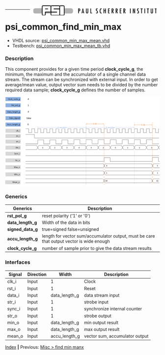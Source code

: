 <img align="right" src="../psi_logo.png">

***
# psi_common_find_min_max

- VHDL source: [psi_common_min_max_mean.vhd](../../hdl/psi_common_min_max_mean.vhd)
- Testbench:  [psi_common_min_max_mean_tb.vhd](../../testbench/psi_common_min_max_mean_tb/psi_common_min_max_mean_tb.vhd)

### Description
This component provides for a given time period **clock_cycle_g**, the minimum, the maximum and the accumulator of a single channel data stream. The stream can be synchronized with external input. In order to get average/mean value, output vector sum needs to be divided by the number required data sample; **clock_cycle_g** defines the number of samples.

<p align="center"><img src="ch11_17_fig56.png"> </p>

### Generics

Generics        | Description
----------------------|------------------------------
**rst\_pol\_g** 			| reset polarity ('1' or '0')
**data\_length\_g** 	| Width of the data in bits
**signed\_data\_g**   | true=signed   false=unsigned
**accu_length\_g**	 	| length for vector sum/accumulator output, must be care that output vector is wide enough
**clock_cycle\_g**	 	| number of sample prior to give the data stream results   

### Interfaces

Signal  |Direction  |Width        |Description
--------|-----------|-------------|---------------------------------
clk_i  	|Input      |1            |Clock
rst_i  	|Input      |1            |Reset
data_i  |Input      |data_length_g|data stream input
str_i   |Input      |1			      |strobe input
sync_i 	|Input 			|1			      |synchronize internal counter
str_o   |Input 		  |1 			 			|strobe output
min_o   |Input 		  |data_length_g|min output result
max_o   |Input 		  |data_length_g|max output result
mean_o  |Input 		|accu_length_g|vector sum, accumulator output


[Index](../psi_common_index.md) **|** Previous: [Misc > find min manx](../ch11_misc/ch11_16_find_min_max.md)
